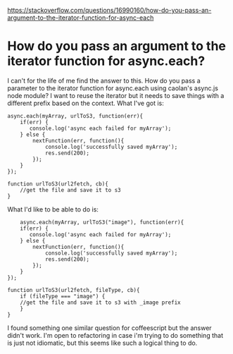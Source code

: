 <a href="https://stackoverflow.com/questions/16990160/how-do-you-pass-an-argument-to-the-iterator-function-for-async-each">https://stackoverflow.com/questions/16990160/how-do-you-pass-an-argument-to-the-iterator-function-for-async-each</a><div id="articleHeader"><h1>How do you pass an argument to the iterator function for async.each?</h1></div>

<p>I can't for the life of me find the answer to this.  How do you pass a parameter to the iterator function for async.each using caolan's async.js node module?  I want to reuse the iterator but it needs to save things with a different prefix based on the context.  What I've got is:</p>

<pre><code>async.each(myArray, urlToS3, function(err){
    if(err) {
       console.log('async each failed for myArray');
    } else {
        nextFunction(err, function(){
            console.log('successfully saved myArray');
            res.send(200);
        });
    }
});

function urlToS3(url2fetch, cb){
    //get the file and save it to s3
}</code></pre>

<p>What I'd like to be able to do is: </p>

<pre><code>    async.each(myArray, urlToS3("image"), function(err){
    if(err) {
       console.log('async each failed for myArray');
    } else {
        nextFunction(err, function(){
            console.log('successfully saved myArray');
            res.send(200);
        });
    }
});

function urlToS3(url2fetch, fileType, cb){
    if (fileType === "image") {
    //get the file and save it to s3 with _image prefix
    }
}</code></pre>

<p>I found something one similar question for coffeescript but the answer didn't work.  I'm open to refactoring in case i'm trying to do something that is just not idiomatic, but this seems like such a logical thing to do. </p>
    
